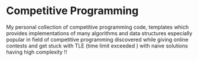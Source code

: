 # Competitive Programming
My personal collection of competitive programming code, templates which provides implementations of many algorithms and data structures especially popular in field of competitive programming discovered while giving online contests and get stuck with TLE (time limit exceeded ) with naive solutions having high complexity !!

